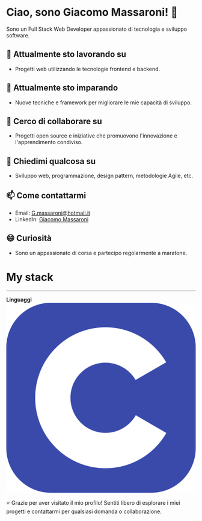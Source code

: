 # Ciao, sono Giacomo Massaroni! 👋



Sono un Full Stack Web Developer appassionato di tecnologia e sviluppo software.

## 🔭 Attualmente sto lavorando su

- Progetti web utilizzando le tecnologie frontend e backend.

## 🌱 Attualmente sto imparando

- Nuove tecniche e framework per migliorare le mie capacità di sviluppo.

## 🤝 Cerco di collaborare su

- Progetti open source e iniziative che promuovono l'innovazione e l'apprendimento condiviso.

## 💬 Chiedimi qualcosa su

- Sviluppo web, programmazione, design pattern, metodologie Agile, etc.

## 📫 Come contattarmi

- Email: G.massaroni@hotmail.it
- LinkedIn: [Giacomo Massaroni](https://www.linkedin.com/in/giacomo-massaroni/)

## 😄 Curiosità

- Sono un appassionato di corsa e partecipo regolarmente a maratone.



# My stack
---

**Linguaggi**
![C](https://github.com/tandpfun/skill-icons/blob/main/icons/C.svg)

⭐️ Grazie per aver visitato il mio profilo! Sentiti libero di esplorare i miei progetti e contattarmi per qualsiasi domanda o collaborazione.
